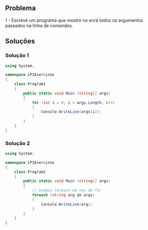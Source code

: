## Problema

1 - Escreve um programa que mostre no ecrã todos os argumentos passados na
linha de comandos.

## Soluções

### Solução 1

```cs
using System;

namespace LP1Exercises
{
    class Program1
    {
        public static void Main (string[] args)
        {
            for (int i = 0; i < args.Length; i++)
            {
                Console.WriteLine(args[i]);
            }
        }
    }
}
```

### Solução 2
```cs
using System;

namespace LP1Exercises
{
    class Program2
    {
        public static void Main (string[] args)
        {
            // Usamos foreach em vez de for
            foreach (string arg in args)
            {
                Console.WriteLine(arg);
            }
        }
    }
}
```
